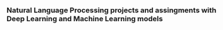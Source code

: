 ### Natural Language Processing projects and assingments with Deep Learning and Machine Learning models

